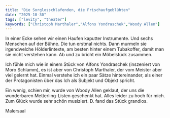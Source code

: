 ```yaml
---
title: "Die Sorglosschlafenden, die Frischaufgeblühten"
date: "2025-10-30"
tags: ["levity", "theater"]
keywords: ["Christoph Marthaler","Alfons Yondraschek","Woody Allen"]
---
```

In einer Ecke sehen wir einen Haufen kaputter Instrumente. Und sechs Menschen auf der Bühne. Die tun erstmal nichts. Dann murmeln sie irgendwelche Hölderlintexte, am besten hinter einem Tubakoffer, damit man sie nicht verstehen kann. Ab und zu bricht ein Möbelstück zusammen. 

Ich fühle mich wie in einem Stück von Alfons Yondraschek (inszeniert von Moro Schlamm), es ist aber von Christoph Marthaler, der vom Meister aber viel gelernt hat. Einmal verstehe ich ein paar Sätze hintereinander, als einer der Protagonisten über das Ich als Subjekt und Objekt spricht.

Ein wenig, schien mir, wurde von Woody Allen geklaut, der uns die wunderbaren Metterling-Listen geschenkt hat. Alles leider zu hoch für mich. Zum Glück wurde sehr schön musiziert. D. fand das Stück grandios.

Malersaal